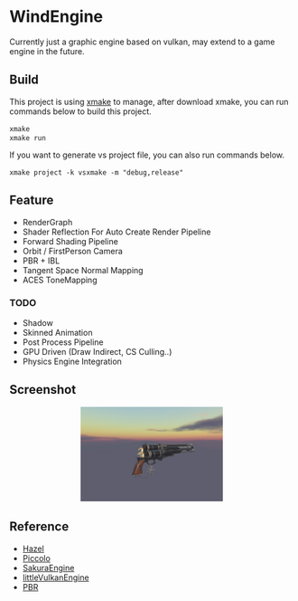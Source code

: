 # WindEngine
Currently just a graphic engine based on vulkan, may extend to a game engine in the future.

## Build
This project is using [xmake](https://xmake.io/) to manage, after download xmake, you can run commands below to build this project.

```shell
xmake 
xmake run
```

If you want to generate vs project file, you can also run commands below.

```shell
xmake project -k vsxmake -m "debug,release"
```

## Feature

* RenderGraph 
* Shader Reflection For Auto Create Render Pipeline
* Forward Shading Pipeline
* Orbit / FirstPerson Camera 
* PBR + IBL 
* Tangent Space Normal Mapping
* ACES ToneMapping
  
### TODO
- Shadow
- Skinned Animation
- Post Process Pipeline
- GPU Driven (Draw Indirect, CS Culling..) 
- Physics Engine Integration

## Screenshot

<div align = "center">
    <img src = "Assets/Picture/PBR.png" width=50% height=50% alt = "PBR + IBL">
</div>

## Reference
*  [Hazel](https://github.com/TheCherno/Hazel)
*  [Piccolo](https://github.com/BoomingTech/Piccolo)
*  [SakuraEngine](https://github.com/SakuraEngine/SakuraEngine)
*  [littleVulkanEngine](https://github.com/blurrypiano/littleVulkanEngine/tree/main)
*  [PBR](https://github.com/Nadrin/PBR)
